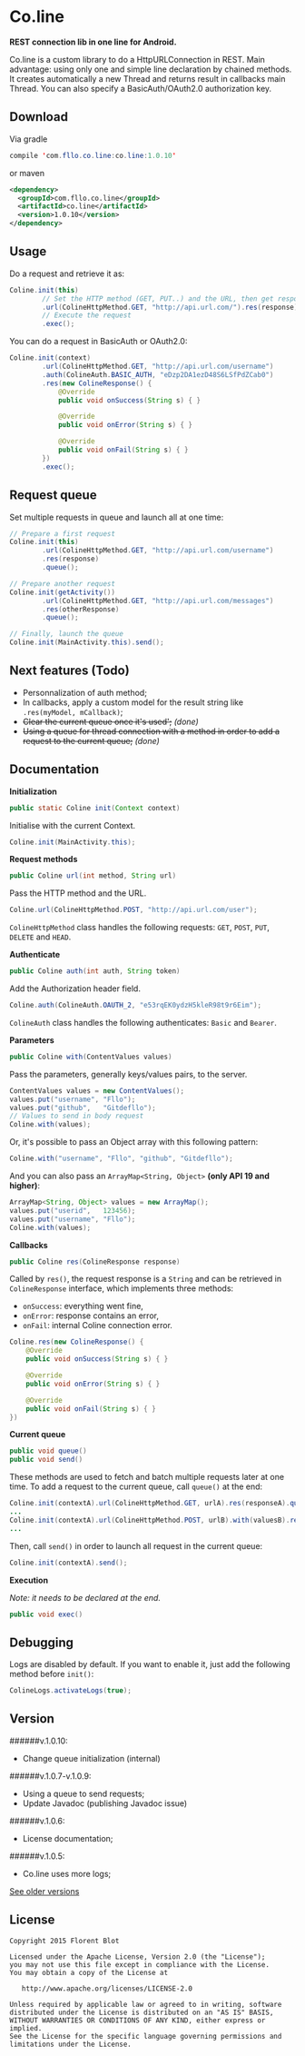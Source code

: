 Co.line
=======

**REST connection lib in one line for Android.**

Co.line is a custom library to do a HttpURLConnection in REST. Main advantage: using only one and simple line declaration by chained methods. It creates automatically a new Thread and returns result in callbacks main Thread. You can also specify a BasicAuth/OAuth2.0 authorization key.

Download
--------

Via gradle
```java
compile 'com.fllo.co.line:co.line:1.0.10'
```
or maven
```xml
<dependency>
  <groupId>com.fllo.co.line</groupId>
  <artifactId>co.line</artifactId>
  <version>1.0.10</version>
</dependency>
```

Usage
------

Do a request and retrieve it as:
```java
Coline.init(this)
        // Set the HTTP method (GET, PUT..) and the URL, then get response in ColineResponse
        .url(ColineHttpMethod.GET, "http://api.url.com/").res(response)
        // Execute the request
        .exec();
```

You can do a request in BasicAuth or OAuth2.0:
```java
Coline.init(context)
        .url(ColineHttpMethod.GET, "http://api.url.com/username")
        .auth(ColineAuth.BASIC_AUTH, "eDzp2DA1ezD48S6LSfPdZCab0")
        .res(new ColineResponse() {
            @Override
            public void onSuccess(String s) { }

            @Override
            public void onError(String s) { }

            @Override
            public void onFail(String s) { }
        })
        .exec();
```

Request queue
-------

Set multiple requests in queue and launch all at one time:
```java
// Prepare a first request
Coline.init(this)
        .url(ColineHttpMethod.GET, "http://api.url.com/username")
        .res(response)
        .queue();

// Prepare another request
Coline.init(getActivity())
        .url(ColineHttpMethod.GET, "http://api.url.com/messages")
        .res(otherResponse)
        .queue();

// Finally, launch the queue
Coline.init(MainActivity.this).send();
```

Next features (Todo)
-------

- Personnalization of auth method;
- In callbacks, apply a custom model for the result string like `.res(myModel, mCallback)`;
- ~~Clear the current queue once it's used';~~ *(done)*
- ~~Using a queue for thread connection with a method in order to add a request to the current queue;~~ *(done)*

Documentation
-------

**Initialization**

```java
public static Coline init(Context context)
```
Initialise with the current Context.
```java
Coline.init(MainActivity.this);
```

**Request methods**

```java
public Coline url(int method, String url)
```
Pass the HTTP method and the URL.
```java
Coline.url(ColineHttpMethod.POST, "http://api.url.com/user");
```
`ColineHttpMethod` class handles the following requests: `GET`, `POST`, `PUT`, `DELETE` and `HEAD`.

**Authenticate**

```java
public Coline auth(int auth, String token)
```
Add the Authorization header field.
```java
Coline.auth(ColineAuth.OAUTH_2, "e53rqEK0ydzH5kleR98t9r6Eim");
```
`ColineAuth` class handles the following authenticates: `Basic` and `Bearer`.

**Parameters**

```java
public Coline with(ContentValues values)
```
Pass the parameters, generally keys/values pairs, to the server.
```java
ContentValues values = new ContentValues();
values.put("username", "Fllo");
values.put("github",   "Gitdefllo");
// Values to send in body request
Coline.with(values);
```
Or, it's possible to pass an Object array with this following pattern:  
```java
Coline.with("username", "Fllo", "github", "Gitdefllo");
```
And you can also pass an `ArrayMap<String, Object>` **(only API 19 and higher)**:
```java
ArrayMap<String, Object> values = new ArrayMap();
values.put("userid",   123456);
values.put("username", "Fllo");
Coline.with(values);
```

**Callbacks**

```java
public Coline res(ColineResponse response)
```
Called by `res()`, the request response is a `String` and can be retrieved in `ColineResponse` interface, which implements three methods:
- `onSuccess`: everything went fine,
- `onError`: response contains an error,
- `onFail`: internal Coline connection error.
```java
Coline.res(new ColineResponse() {
    @Override
    public void onSuccess(String s) { }

    @Override
    public void onError(String s) { }

    @Override
    public void onFail(String s) { }
})
```

**Current queue**

```java
public void queue()
public void send()
```
These methods are used to fetch and batch multiple requests later at one time.
To add a request to the current queue, call `queue()` at the end:
```java
Coline.init(contextA).url(ColineHttpMethod.GET, urlA).res(responseA).queue();
...
Coline.init(contextA).url(ColineHttpMethod.POST, urlB).with(valuesB).res(responseB).queue();
...
```
Then, call `send()` in order to launch all request in the current queue:
```java
Coline.init(contextA).send();
```

**Execution**

*Note: it needs to be declared at the end.*
```java
public void exec()
```

Debugging
---------

Logs are disabled by default. If you want to enable it, just add the following method before `init()`:
```java
ColineLogs.activateLogs(true);
```

Version  
-------

######v.1.0.10:
- Change queue initialization (internal)

######v.1.0.7-v.1.0.9:
- Using a queue to send requests;
- Update Javadoc (publishing Javadoc issue)

######v.1.0.6:
- License documentation;

######v.1.0.5:
- Co.line uses more logs;

<a href="https://github.com/Gitdefllo/Co.line/blob/master/VERSIONS.md">See older versions</a>

License
--------

    Copyright 2015 Florent Blot
    
    Licensed under the Apache License, Version 2.0 (the "License");
    you may not use this file except in compliance with the License.
    You may obtain a copy of the License at

       http://www.apache.org/licenses/LICENSE-2.0

    Unless required by applicable law or agreed to in writing, software
    distributed under the License is distributed on an "AS IS" BASIS,
    WITHOUT WARRANTIES OR CONDITIONS OF ANY KIND, either express or implied.
    See the License for the specific language governing permissions and
    limitations under the License.
